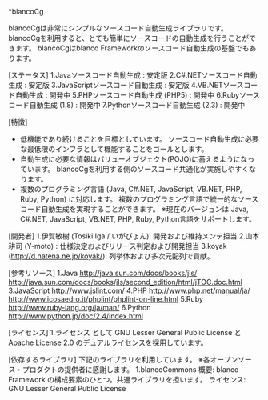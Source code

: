*blancoCg

blancoCgは非常にシンプルなソースコード自動生成ライブラリです。
blancoCgを利用すると、とても簡単にソースコードの自動生成を行うことができます。
blancoCgはblanco Frameworkのソースコード自動生成の基盤でもあります。

[ステータス]
 1.Javaソースコード自動生成         : 安定版
 2.C#.NETソースコード自動生成       : 安定版
 3.JavaScriptソースコード自動生成   : 安定版
 4.VB.NETソースコード自動生成       : 開発中
 5.PHPソースコード自動生成 (PHP5)   : 開発中
 6.Rubyソースコード自動生成 (1.8)   : 開発中
 7.Pythonソースコード自動生成 (2.3) : 開発中

[特徴]
  * 低機能であり続けることを目標としています。
    ソースコード自動生成に必要な最低限のインフラとして機能することをゴールとします。
  * 自動生成に必要な情報はバリューオブジェクト(POJO)に蓄えるようになっています。
    blancoCgを利用する側のソースコード共通化が実施しやすくなります。
  * 複数のプログラミング言語 (Java, C#.NET, JavaScript, VB.NET, PHP, Ruby, Python) に対応します。
    複数のプログラミング言語で統一的なソースコード自動生成を実現することができます。
    ※現在のバージョンは Java, C#.NET, JavaScript, VB.NET, PHP, Ruby, Python言語をサポートします。

[開発者]
 1.伊賀敏樹 (Tosiki Iga / いがぴょん): 開発および維持メンテ担当
 2.山本耕司 (Y-moto) : 仕様決定およびリリース判定および開発担当
 3.koyak (http://d.hatena.ne.jp/koyak/): 列挙体および多次元配列で貢献。

[参考リソース]
 1.Java
   http://java.sun.com/docs/books/jls/
   http://java.sun.com/docs/books/jls/second_edition/html/jTOC.doc.html
 3.JavaScript
   http://www.jslint.com/
 4.PHP
   http://www.php.net/manual/ja/
   http://www.icosaedro.it/phplint/phplint-on-line.html
 5.Ruby
   http://www.ruby-lang.org/ja/man/
 6.Python
   http://www.python.jp/doc/2.4/index.html

[ライセンス]
 1.ライセンス として GNU Lesser General Public License と Apache License 2.0 のデュアルライセンスを採用しています。

[依存するライブラリ]
下記のライブラリを利用しています。
※各オープンソース・プロダクトの提供者に感謝します。
 1.blancoCommons
   概要: blanco Framework の構成要素のひとつ。共通ライブラリを担います。
   ライセンス: GNU Lesser General Public License
